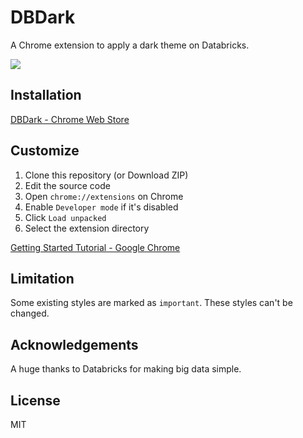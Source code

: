 # DBDark

A Chrome extension to apply a dark theme on Databricks.

![](https://user-images.githubusercontent.com/17039389/59431847-d418bf00-8e20-11e9-8c99-ebb7ff55310b.gif)

## Installation

[DBDark - Chrome Web Store](https://chrome.google.com/webstore/detail/dbdark/pbfahbhcddnfmhjfpnicijnbfabjobkl)

## Customize

1. Clone this repository (or Download ZIP)
1. Edit the source code
1. Open `chrome://extensions` on Chrome
1. Enable `Developer mode` if it's disabled
1. Click `Load unpacked`
1. Select the extension directory

[Getting Started Tutorial - Google Chrome](https://developer.chrome.com/extensions/getstarted#manifest)

## Limitation

Some existing styles are marked as `important`. These styles can't be changed.

## Acknowledgements

A huge thanks to Databricks for making big data simple.

## License

MIT
